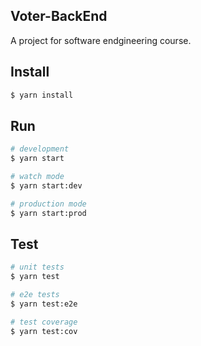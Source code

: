 ## Voter-BackEnd

A project for software endgineering course.

## Install

```bash
$ yarn install
```

## Run

```bash
# development
$ yarn start

# watch mode
$ yarn start:dev

# production mode
$ yarn start:prod
```

## Test

```bash
# unit tests
$ yarn test

# e2e tests
$ yarn test:e2e

# test coverage
$ yarn test:cov
```
